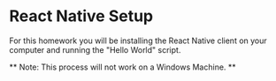 # React Native Setup

For this homework you will be installing the React Native client on your computer and running the "Hello World" script.

** Note: This process will not work on a Windows Machine. **
